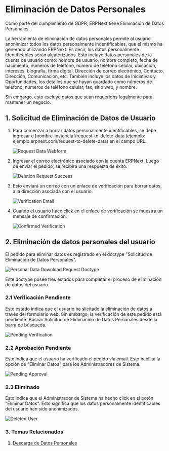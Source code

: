 <!--add breadcrumbs-->
# Eliminación de Datos Personales

Como parte del cumplimiento de GDPR, ERPNext tiene Eliminación de Datos Personales.

La herramienta de eliminación de datos personales permite al usuario anonimizar todos los datos personalmente indentificables, que el mismo ha generado utilizando ERPNext. Es decir, los datos personalmente identificables serán aleatorizados. Esto incluye datos personales de la cuenta de usuario como: nombre de usuario, nombre completo, fecha de nacimiento, números de teléfono, número de teléfono celular, ubicación, intereses, biografía, firma digital, Dirección de correo electrónico, Contacto, Dirección, Comunicación, etc. También incluye los datos de Iniciativas y Oportunidades, los detalles que se hayan guardado como números de teléfono, números de teléfono celular, fax, sitio web, y nombre.

Sin embargo, esto excluye datos que sean requeridos legalmente para mantener un negocio. 

## 1. Solicitud de Eliminación de Datos de Usuario

1. Para comenzar a borrar datos personalmente identificables, se debe ingresar a [nombre-instancia]/request-to-delete-data (ejemplo: ejemplo.erpnext.com/request-to-delete-data) en el campo URL.

    <img class="screenshot" alt="Request Data Webform" src="{{docs_base_url}}/assets/img/setup/personal-data-deletion-request/request-to-delete-data-webform.png">

2. Ingresar el correo electrónico asociado con la cuenta ERPNext. Luego de enviar el pedido, se recibirá una respuesta de éxito.

    <img class="screenshot" alt="Deletion Request Success" src="{{docs_base_url}}/assets/img/setup/personal-data-deletion-request/deletion-request-success.png">

3. Esto enviará un correo con un enlace de verificación para borrar datos, a la dirección asociada con el usuario. 

    <img class="screenshot" alt="Verification Email" src="{{docs_base_url}}/assets/img/setup/personal-data-deletion-request/verification-email.png">

4. Cuando el usuario hace click en el enlace de verificación se muestra un mensaje de confirmación. 
    
    <img class="screenshot" alt="Confirmed Verification" src="{{docs_base_url}}/assets/img/setup/personal-data-deletion-request/confirmed-verification.png">

## 2. Eliminación de datos personales del usuario 

El pedido para eliminar datos es registrado en el doctype "Solicitud de Eliminación de Datos Personales".

<img class="screenshot" alt="Personal Data Download Request Doctype" src="{{docs_base_url}}/assets/img/setup/personal-data-deletion-request/personal-data-deletion-request-doctype.png">

Este doctype posee tres estados para completar el proceso de eliminación de datos del usuario.

### 2.1 Verificación Pendiente

Este estado indica que el usuario ha slicitado la eliminación de datos a través del formulario web. Sin embargo, la verificación de este pedido está pendiente. Buscar Solicitud de Eliminación de Datos Personales desde la barra de búsqueda.

<img class="screenshot" alt="Pending Verification" src="{{docs_base_url}}/assets/img/setup/personal-data-deletion-request/pending-verification.png">

### 2.2 Aprobación Pendiente

Esto indica que el usuario ha verificado el pedido vía email. Esto habilita la opción de "Eliminar Datos" para los Administradores de Sistema. 

<img class="screenshot" alt="Pending Approval" src="{{docs_base_url}}/assets/img/setup/personal-data-deletion-request/pending-approval.png">

### 2.3 Eliminado

Esto indica que el Administrador de Sistema ha hecho click en el botón "Eliminar Datos". Esto significa que los datos personalmente identificables del usuario han sido anonimizados. 

<img class="screenshot" alt="Deleted User" src="{{docs_base_url}}/assets/img/setup/personal-data-deletion-request/deleted-user.png">

### 3. Temas Relacionados
1. [Descarga de Datos Personales](/docs/user/manual/es/setting-up/personal-data-download)

